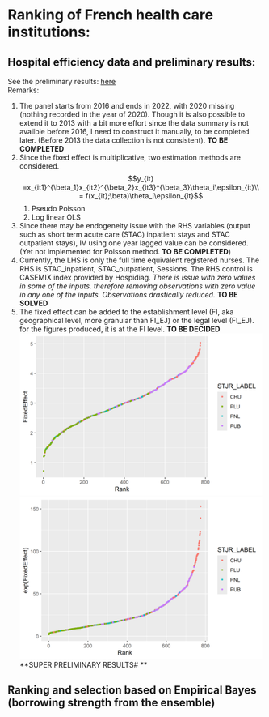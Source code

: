 # Ranking of French health care institutions:  
## Hospital efficiency data and preliminary results:
See the preliminary results: [here](Notes/Summary/main.pdf)  
Remarks:
1. The panel starts from 2016 and ends in 2022, with 2020 missing (nothing recorded in the year of 2020). Though it is also possible to extend it to 2013 with a bit more effort since the data summary is not availble before 2016, I need to construct it manually, to be completed later. (Before 2013 the data collection is not consistent). **TO BE COMPLETED**
2. Since the fixed effect is multiplicative, two estimation methods are considered. 
   $$y_{it} =x_{it1}^{\beta_1}x_{it2}^{\beta_2}x_{it3}^{\beta_3}\theta_i\epsilon_{it}\\
         = f(x_{it};\beta)\theta_i\epsilon_{it}$$
   1. Pseudo Poisson 
   2. Log linear OLS 
3. Since there may be endogeneity issue with the RHS variables (output such as short term acute care (STAC) inpatient stays and STAC outpatient stays), IV using one year lagged value can be considered. (Yet not implemented for Poisson method. **TO BE COMPLETED**)
4. Currently, the LHS is only the full time equivalent registered nurses. The RHS is STAC_inpatient, STAC_outpatient, Sessions. The RHS control is CASEMIX index provided by Hospidiag. *There is issue with zero values in some of the inputs. therefore removing observations with zero value in any one of the inputs. Observations drastically reduced.* **TO BE SOLVED**
5. The fixed effect can be added to the establishment level (FI, aka geographical level, more granular than FI_EJ) or the legal level (FI_EJ). for the figures produced, it is at the FI level. **TO BE DECIDED**
![log linear OLS estimates, FE on each FI](Figures/2016-2022/FE_ols_FI.png)
![log linear OLS estimates, exp(FE) on each FI](Figures/2016-2022/FE_ols_FI_e.png)
**SUPER PRELIMINARY RESULTS# **
## Ranking and selection based on Empirical Bayes (borrowing strength from the ensemble)
